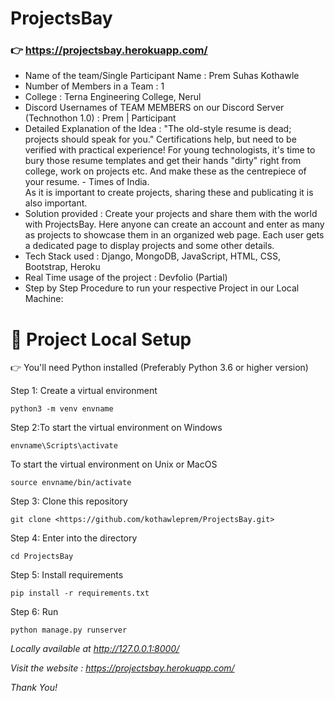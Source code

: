 # ProjectsBay
### 👉 https://projectsbay.herokuapp.com/

- Name of the team/Single Participant Name : Prem Suhas Kothawle
- Number of Members in a Team : 1
- College : Terna Engineering College, Nerul
- Discord Usernames of TEAM MEMBERS on our Discord Server (Technothon 1.0) : Prem | Participant
- Detailed Explanation of the Idea : "The old-style resume is dead; projects should speak for you." 
Certifications help, but need to be verified with practical experience! For young technologists, it's time to bury those resume templates and get their hands "dirty" right from college, work on projects etc. And make these as the centrepiece of your resume.  - Times of India. <br/>
 As it is important to create projects, sharing these and publicating it is also important. 
- Solution provided : Create your projects and share them with the world with ProjectsBay. Here anyone can create an account and enter as many as projects to showcase them in an organized web page. Each user gets a dedicated page to display projects and some other details.
- Tech Stack used : Django, MongoDB, JavaScript, HTML, CSS, Bootstrap, Heroku
- Real Time usage of the project : Devfolio (Partial)
- Step by Step Procedure to run your respective Project in our Local Machine:

# 👋 Project Local Setup

👉 You'll need Python installed (Preferably Python 3.6 or higher version)

Step 1: Create a virtual environment

```
python3 -m venv envname

```

Step 2:To start the virtual environment on Windows

```
envname\Scripts\activate

```

To start the virtual environment on Unix or MacOS

```
source envname/bin/activate

```

Step 3: Clone this repository

```
git clone <https://github.com/kothawleprem/ProjectsBay.git>

```

Step 4: Enter into the directory

```
cd ProjectsBay

```

Step 5: Install requirements

```
pip install -r requirements.txt

```

Step 6: Run

```
python manage.py runserver

```

*Locally available at http://127.0.0.1:8000/*

*Visit the website : https://projectsbay.herokuapp.com/*

*Thank You!*